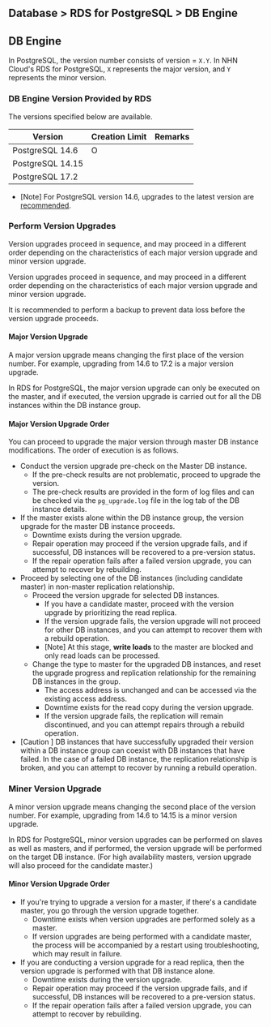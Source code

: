 ## Database > RDS for PostgreSQL > DB Engine

## DB Engine
In PostgreSQL, the version number consists of version = `X.Y`. In NHN Cloud's RDS for PostgreSQL, `X` represents the major version, and `Y` represents the minor version.


### DB Engine Version Provided by RDS

The versions specified below are available.

| Version                  |   Creation Limit  |   Remarks   |
|---------------------|-------|---------|
| PostgreSQL 14.6     |  O |       |
| PostgreSQL 14.15     |       |       |
| PostgreSQL 17.2    |       |       |

- [Note] For PostgreSQL version 14.6, upgrades to the latest version are [recommended](https://www.postgresql.org/about/news/postgresql-171-165-159-1414-1317-and-1221-released-2955/).
    
    
### Perform Version Upgrades

Version upgrades proceed in sequence, and may proceed in a different order depending on the characteristics of each major version upgrade and minor version upgrade. 

Version upgrades proceed in sequence, and may proceed in a different order depending on the characteristics of each major version upgrade and minor version upgrade. 

It is recommended to perform a backup to prevent data loss before the version upgrade proceeds.

#### Major Version Upgrade

A major version upgrade means changing the first place of the version number. For example, upgrading from 14.6 to 17.2 is a major version upgrade. 

In RDS for PostgreSQL, the major version upgrade can only be executed on the master, and if executed, the version upgrade is carried out for all the DB instances within the DB instance group.

#### Major Version Upgrade Order

You can proceed to upgrade the major version through master DB instance modifications. The order of execution is as follows.

- Conduct the version upgrade pre-check on the Master DB instance. 
    - If the pre-check results are not problematic, proceed to upgrade the version.
    - The pre-check results are provided in the form of log files and can be checked via the `pg_upgrade.log` file in the log tab of the DB instance details.    
- If the master exists alone within the DB instance group, the version upgrade for the master DB instance proceeds.
    - Downtime exists during the version upgrade.
    - Repair operation may proceed if the version upgrade fails, and if successful, DB instances will be recovered to a pre-version status.
    - If the repair operation fails after a failed version upgrade, you can attempt to recover by rebuilding.
- Proceed by selecting one of the DB instances (including candidate master) in non-master replication relationship.
    - Proceed the version upgrade for selected DB instances.
        - If you have a candidate master, proceed with the version upgrade by prioritizing the read replica.
        - If the version upgrade fails, the version upgrade will not proceed for other DB instances, and you can attempt to recover them with a rebuild operation.
        - [Note] At this stage, **write loads** to the master are blocked and only read loads can be processed.
    - Change the type to master for the upgraded DB instances, and reset the upgrade progress and replication relationship for the remaining DB instances in the group.
        - The access address is unchanged and can be accessed via the existing access address.
        - Downtime exists for the read copy during the version upgrade.
        - If the version upgrade fails, the replication will remain discontinued, and you can attempt repairs through a rebuild operation.
- [Caution ] DB instances that have successfully upgraded their version within a DB instance group can coexist with DB instances that have failed. In the case of a failed DB instance, the replication relationship is broken, and you can attempt to recover by running a rebuild operation.



### Miner Version Upgrade

A minor version upgrade means changing the second place of the version number. For example, upgrading from 14.6 to 14.15 is a minor version upgrade.

In RDS for PostgreSQL, minor version upgrades can be performed on slaves as well as masters, and if performed, the version upgrade will be performed on the target DB instance. (For high availability masters, version upgrade will also proceed for the candidate master.)

#### Minor Version Upgrade Order

- If you're trying to upgrade a version for a master, if there's a candidate master, you go through the version upgrade together. 
    - Downtime exists when version upgrades are performed solely as a master.
    - If version upgrades are being performed with a candidate master, the process will be accompanied by a restart using troubleshooting, which may result in failure.
- If you are conducting a version upgrade for a read replica, then the version upgrade is performed with that DB instance alone.
    - Downtime exists during the version upgrade.
    - Repair operation may proceed if the version upgrade fails, and if successful, DB instances will be recovered to a pre-version status.
    - If the repair operation fails after a failed version upgrade, you can attempt to recover by rebuilding.
